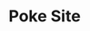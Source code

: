 # Poke Site
<!--
![pokemon](https://user-images.githubusercontent.com/66279068/174390206-de328be6-86a2-4196-84c0-6c6828d954e9.PNG)
https://pokemon-anime.herokuapp.com/
# The-Real-Estate-Beast

The Real Estate Beast Website focuses on the services provided by the Real Estate Agent Carleton M. Badger, showcasing their past client testimonials and their house listings.  Clients are able to find the estimated value of their house, find an available house in particular locations, and contact Carleton for his services and/or questions.

<div align = 'center'><a href = 'https://therealestatebeast.netlify.app/'>View the website here!</a></div>
</br>
<div align = 'center'><img src ='images/preview.gif'></div>


## How It's Made: Tech used: HTML, CSS, JavaScript
I built the foundations of the HTML code using semantically correct code, Flexbox was my primary method for building a responsive and efficient layout for the entire website, where I used distinct classes to organize the process of applying different layout designs.  I organized the CSS code into the respective sections of the website and steadily worked on progressing through the HTML and CSS until they were completed.  Using function statements, if/else logic, and DOM manipulation, I built a simple yet effective way to carousel through the video thumbnails on the home page.  I left the media query for last to prevent any changes in the main design or the code to prevent breaking the overall layout of the website.

</br>

## Lessons Learned:
In order to make the form subject function the way that it currently does, I needed to go research and find the javascript code that would help.  After finding the code that I was looking for, I was able to discover a new method of using both the DOM and JS code while using syntax that I was already familiar with.  This reinforced the lesson that there is always something new that can be accomplished with code and there is always more to learn about it.


## Examples: Take a look at these couple examples that I have in my own portfolio: Palettable: YOUR LINK HERE Twitter Battle: YOUR LINK HERE Patch Panel: YOUR LINK HERE
-->
